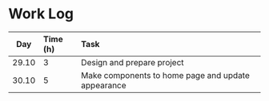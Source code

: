 # Work Log

|  Day  | Time (h) | Task                                               |
| :---: | :------- | :------------------------------------------------- |
| 29.10 | 3        | Design and prepare project                         |
| 30.10 | 5        | Make components to home page and update appearance |
